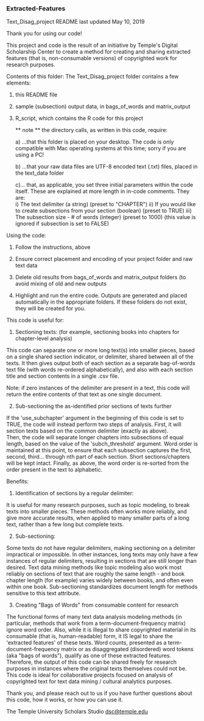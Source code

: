 ### Extracted-Features

Text_Disag_project README            last updated May 10, 2019


Thank you for using our code!

This project and code is the result of an initiative by Temple's Digital Scholarship Center to create a method for creating and sharing extracted features (that is, non-consumable versions) of copyrighted work for research purposes. 

Contents of this folder:
The Text_Disag_project folder contains a few elements:

1) this README file

2) sample (subsection) output data, in bags_of_words and matrix_output

3) R_script, which contains the R code for this project

   ** note ** the directory calls, as written in this code, require:

   a) ...that this folder is placed on your desktop.  The code is only compatible with Mac
   operating systems at this time; sorry if you are using a PC! 

   b) ...that your raw data files are UTF-8 encoded text (.txt) files, placed in the
   text_data folder

   c)... that, as applicable, you set three initial parameters within the code itself.
   These are explained at more length in in-code comments.  They are:  
     i) The text delimiter (a string) (preset to "CHAPTER")
     ii) If you would like to create subsections from your section 
         (boolean) (preset to TRUE)
     iii) The subsection size - # of words (integer) (preset to 1000)
          (this value is ignored if subsection is set to FALSE)


Using the code:

1) Follow the instructions, above

2) Ensure correct placement and encoding of your project folder and raw text data

3) Delete old results from bags_of_words and matrix_output folders
    (to avoid mixing of old and new outputs

4) Highlight and run the entire code.  Outputs are generated and placed automatically 
   in the appropriate folders.  If these folders do not exist, they will be created
   for you.


This code is useful for:

1) Sectioning texts: 
(for example, sectioning books into chapters for chapter-level analysis)

This code can separate one or more long text(s) into smaller pieces, based on a single shared section indicator, or delimiter, shared between all of the texts. It then gives output both of each section as a separate bag-of-words text file (with words re-ordered alphabetically), and also with each section title and section contents in a single .csv file.

Note: if zero instances of the delimiter are present in a text, this code will return the entire contents of that text as one single document.

2) Sub-sectioning the as-identified prior sections of texts further

If the 'use_subchapter' argument in the beginning of this code is set to TRUE, the code will instead perform two steps of analysis.  First, it will section texts based on the common delimiter (exactly as above).  
Then, the code will separate longer chapters into subsections of equal length, based on the value of the 'subch_threshold' argument.  Word order is maintained at this point, to ensure that each subsection captures the first, second, third... through nth part of each section.  Short sections/chapters will be kept intact.
Finally, as above, the word order is re-sorted from the order present in the text to alphabetic.


Benefits:

1) Identification of sections by a regular delimiter:

It is useful for many research purposes, such as topic modeling, to break texts into smaller pieces.  These methods often works more reliably, and give more accurate results, when applied to many smaller parts of a long text, rather than a few long but complete texts.


2) Sub-sectioning:

Some texts do not have regular delimiters, making sectioning on a delimiter impractical or impossible.  In other instances, long texts may only have a few instances of regular delimiters, resulting in sections that are still longer than desired.  Text data mining methods like topic modeling also work most reliably on sections of text that are roughly the same length - and book chapter length (for example) varies widely between books, and often even within one book.  Sub-sectioning standardizes document length for methods sensitive to this text attribute.

3) Creating "Bags of Words" from consumable content for research

The functional forms of many text data analysis modeling methods (in particular, methods that work from a term-document-frequency matrix) ignore word order.  Also, while it is illegal to share copyrighted material in its consumable (that is, human-readable) form, it IS legal to share the 'extracted features' of these texts.  Word counts, presented as a term-document-frequency matrix or as disaggregated (disordered) word tokens (aka "bags of words"), qualify as one of these extracted features.  Therefore, the output of this code can be shared freely for research purposes in instances where the original texts themselves could not be.  This code is ideal for collaborative projects focused on analysis of copyrighted text for text data mining / cultural analytics purposes.



Thank you, and please reach out to us if you have further questions about this code, how it works, or how you can use it.


The Temple University Scholars Studio
dsc@temple.edu
